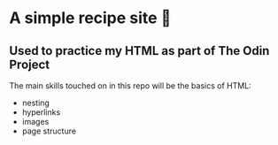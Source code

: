 # A simple recipe site 🍲

## Used to practice my HTML as part of The Odin Project

The main skills touched on in this repo will be the basics of HTML:

- nesting
- hyperlinks
- images
- page structure
